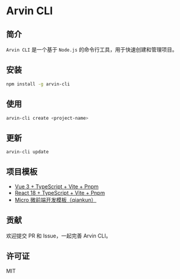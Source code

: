 # Arvin CLI

## 简介

`Arvin CLI` 是一个基于 `Node.js` 的命令行工具，用于快速创建和管理项目。

## 安装

```bash
npm install -g arvin-cli
```

## 使用

```bash
arvin-cli create <project-name>
```

## 更新

```bash
arvin-cli update
```

## 项目模板

- [Vue 3 + TypeScript + Vite + Pnpm](https://github.com/niezicheng/vue3-vite-ts-pnpm)
- [React 18 + TypeScript + Vite + Pnpm](https://github.com/niezicheng/react18-vite-ts-pnpm)
- [Micro 微前端开发模板（qiankun）](https://github.com/niezicheng/micro-frontends-qiankun)


## 贡献

欢迎提交 PR 和 Issue，一起完善 Arvin CLI。

## 许可证

MIT
